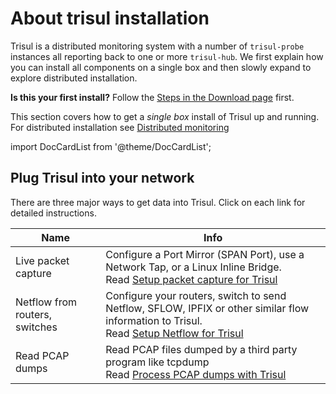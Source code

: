 # About trisul installation

Trisul is a distributed monitoring system with a number of
`trisul-probe` instances all reporting back to one or more `trisul-hub`.
We first explain how you can install all components on a single box and
then slowly expand to explore distributed installation.

**Is this your first install?** Follow the [Steps in the Download
page](https://www.trisul.org/download/) first.

This section covers how to get a *single box* install of Trisul up and
running. For distributed installation see [Distributed
monitoring](/docs/ug/domain/index.md)

import DocCardList from '@theme/DocCardList';

<DocCardList />

## Plug Trisul into your network

There are three major ways to get data into Trisul. Click on each link
for detailed instructions.

| Name                           | Info                                                                                                                                                           |
| ------------------------------ | -------------------------------------------------------------------------------------------------------------------------------------------------------------- |
| Live packet capture            | Configure a Port Mirror (SPAN Port), use a Network Tap, or a Linux Inline Bridge. <br/>Read [Setup packet capture for Trisul](input-packets)                   |
| Netflow from routers, switches | Configure your routers, switch to send Netflow, SFLOW, IPFIX or other similar flow information to Trisul. <br/> Read [Setup Netflow for Trisul](input-netflow) |
| Read PCAP dumps                | Read PCAP files dumped by a third party program like tcpdump <br/> Read [Process PCAP dumps with Trisul](/docs/howto/offline_proc.md)                          |
